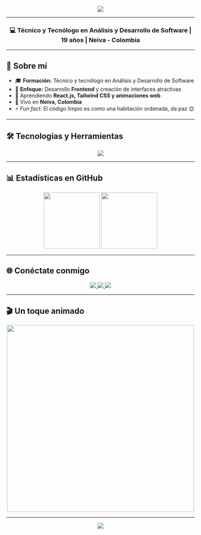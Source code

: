 <!-- Banner con fondo degradado -->
<p align="center">
  <img src="https://capsule-render.vercel.app/api?type=waving&color=0:ff7f50,100:1e90ff&height=200&section=header&text=¡Hola!%20Soy%20Ángel%20Farid%20Rivera&fontSize=40&fontColor=fff&animation=fadeIn" />
</p>

---

<h3 align="center">💻 Técnico y Tecnólogo en Análisis y Desarrollo de Software | 19 años | Neiva - Colombia</h3>

---

## 🚀 Sobre mí
- 🎓 **Formación:** Técnico y tecnólogo en Análisis y Desarrollo de Software  
- 🎯 **Enfoque:** Desarrollo **Frontend** y creación de interfaces atractivas  
- 🌱 Aprendiendo **React.js, Tailwind CSS y animaciones web**  
- 📍 Vivo en **Neiva, Colombia**  
- ⚡ *Fun fact:* El código limpio es como una habitación ordenada, da paz 😌  

---

## 🛠️ Tecnologías y Herramientas
<p align="center">
  <img src="https://skillicons.dev/icons?i=html,css,js,react,tailwind,git,github,vscode" />
</p>

---

## 📊 Estadísticas en GitHub
<p align="center">
  <img src="https://github-readme-stats.vercel.app/api?username=angelrivera12689&show_icons=true&theme=radical" height="150" />
  <img src="https://github-readme-streak-stats.herokuapp.com/?user=angelrivera12689&theme=radical" height="150" />
</p>

---

## 🌐 Conéctate conmigo
<p align="center">
  <a href="mailto:tuemail@example.com">
    <img src="https://img.shields.io/badge/Email-ff5722?style=for-the-badge&logo=gmail&logoColor=white" />
  </a>
  <a href="https://www.linkedin.com/in/tuusuario" target="_blank">
    <img src="https://img.shields.io/badge/LinkedIn-0077b5?style=for-the-badge&logo=linkedin&logoColor=white" />
  </a>
  <a href="https://github.com/angelrivera12689" target="_blank">
    <img src="https://img.shields.io/badge/GitHub-333?style=for-the-badge&logo=github&logoColor=white" />
  </a>
</p>

---

## 🎬 Un toque animado
<p align="center">
  <img src="https://media.giphy.com/media/qgQUggAC3Pfv687qPC/giphy.gif" width="500" />
</p>

---

<!-- Footer con fondo degradado -->
<p align="center">
  <img src="https://capsule-render.vercel.app/api?type=waving&color=0:1e90ff,100:ff7f50&height=120&section=footer" />
</p>
